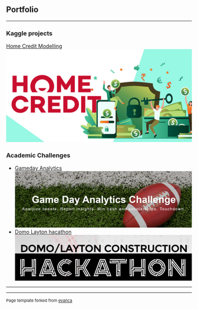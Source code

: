 ## Portfolio

---

### Kaggle projects

[Home Credit Modelling](/sample_page)
<img src="images/homecredit.jpg?raw=true"/>

### Academic Challenges

- [Gameday Analytics](http://example.com/)
  <img src="images/gameday.png?raw=true"/>
- [Domo Layton hacathon](http://example.com/)
  <img src="images/domo.png?raw=true"/>
---




---
<p style="font-size:11px">Page template forked from <a href="https://github.com/evanca/quick-portfolio">evanca</a></p>
<!-- Remove above link if you don't want to attibute -->
